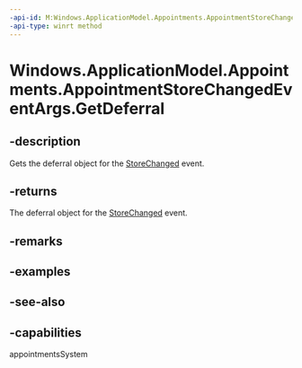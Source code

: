 ```yaml
---
-api-id: M:Windows.ApplicationModel.Appointments.AppointmentStoreChangedEventArgs.GetDeferral
-api-type: winrt method
---
```


<!-- Method syntax
public Windows.ApplicationModel.Appointments.AppointmentStoreChangedDeferral GetDeferral()
-->

# Windows.ApplicationModel.Appointments.AppointmentStoreChangedEventArgs.GetDeferral

## -description
Gets the deferral object for the [StoreChanged](appointmentstore_storechanged.md) event.

## -returns
The deferral object for the [StoreChanged](appointmentstore_storechanged.md) event.

## -remarks

## -examples

## -see-also

## -capabilities
appointmentsSystem
